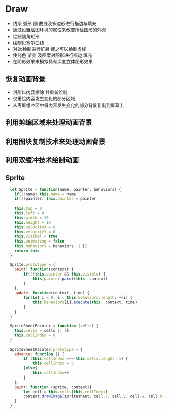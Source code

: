 # Draw

* 线条 弧形 圆 曲线及多边形进行描边与填充
* 通过设置绘图环境的属性来改变所绘图形的外观
* 绘制圆角矩形
* 绘制贝塞尔曲线
* 对2d绘制进行扩展 使之可以绘制虚线
* 使纯色 渐变 及图案对图形进行描边 填充
* 在阴影效果来模拟具有深度立体图形效果

## 恢复动画背景

* 讲所以内容擦除 并重新绘制
* 仅重绘内容发生变化的部分区域
* 从离屏缓冲区中将内容发生变化的部分背景复制到屏幕上

## 利用剪编区域来处理动画背景
## 利用图块复制技术来处理动画背景
## 利用双缓冲技术绘制动画

## Sprite

```javascript
  let Sprite = function(name, painter, behaviors) {
	if(!!name) this.name = name
	if(!!painter) this.painter = painter
        
  	this.top = 0
	this.left = 0
	this.width = 10
	this.height = 10
	this.velocityX = 0
	this.velocityY = 0
	this.visibel = true
	this.animating = false
	this.behaviors = behaviors || []
	return this
  }

  Sprite.prototype = {
	paint: function(context) {
		if(!!this.painter && this.visible) {
			this.painter.paint(this, context)
		}
	},
	update: function(context, time) {
		for(let i = 0; i < this.behaviors.length; ++i) {
			this.behaviors[i].execute(this, context, time)
		}
	}
  }
  
  SpriteSheetPainter = function (cells) {
	this.cells = cells || []
	this.cellIndex = 0
  }

  SpriteSheetPainter.prototype = {
	advance: function () {
		if (this.cellIndex === this.cells.lenght -1) {
			this.cellIndex = 0
		}else{
			this.cellIndex++
		}
	},
	paint: function (sprite, context){
		let cell = this.cells[this.cellIndex]
		context.drawImage(spritesheet, cell.x, cell.y, cell.w, cell.h, sprite.left, sprite.top, cell.w, cell.h)
	}	
  }
```
